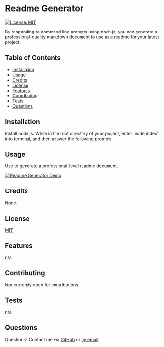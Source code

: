 
  
  # Readme Generator

  [![License: MIT](https://img.shields.io/badge/License-MIT-yellow.svg)](https://opensource.org/licenses/MIT)

  By responding to command line prompts using node.js, you can generate a professional-quality markdown document to use as a readme for your latest project.

  ## Table of Contents
  * [Installation](#installation)
  * [Usage](#usage)
  * [Credits](#credits)
  * [License](#license)
  * [Features](#features)
  * [Contributing](#contributing)
  * [Tests](#tests)
  * [Questions](#questions)

  ## Installation
  Install node.js. While in the root directory of your project, enter 'node index' into terminal, and then answer the following prompts.

  ## Usage
  Use to generate a professional-level readme document.
  
  [![Readme Generator Demo](develop/readme-generator-screenshot)](https://drive.google.com/file/d/193BYpIQlkl56C4aHcfmpyRDoiCqQxTZd/view?usp=sharing "Readme Generator Demo")


  ## Credits
  None.

  ## License 
  [MIT](https://choosealicense.com/licenses/mit/)

  ## Features
  n/a

  ## Contributing
  Not currently open for contributions.

  ## Tests
  n/a

  ## Questions
  Questions? Contact me via [GitHub](https://github.com/hpurring) or [by email](mailto:hilarypurrington@gmail.com).

